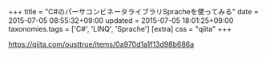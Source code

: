 +++
title = "C#のパーサコンビネータライブラリSpracheを使ってみる"
date = 2015-07-05 08:55:32+09:00
updated = 2015-07-05 18:01:25+09:00
taxonomies.tags = ['C#', 'LINQ', 'Sprache']
[extra]
css = "qiita"
+++

<https://qiita.com/ousttrue/items/0a970d1a1f13d98b686a>

